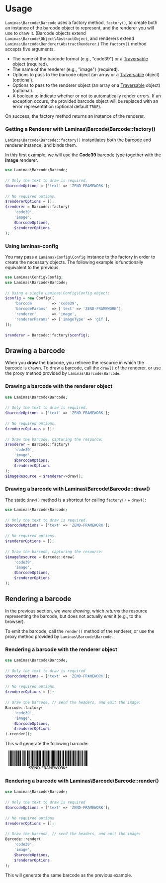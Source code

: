 # Usage

`Laminas\Barcode\Barcode` uses a factory method, `factory()`, to create both an
instance of the barcode object to represent, and the renderer you will use to
draw it. (Barcode objects extend `Laminas\Barcode\Object\AbstractObject`, and
renderers extend `Laminas\Barcode\Renderer\AbstractRenderer`.) The `factory()`
method accepts five arguments:

- The name of the barcode format (e.g., "code39") or a
  [Traversable](http://php.net/traversable) object (required).
- The name of the renderer (e.g., "image") (required).
- Options to pass to the barcode object (an array or a
  [Traversable](http://php.net/traversable) object) (optional).
- Options to pass to the renderer object (an array or a
  [Traversable](http://php.net/traversable) object) (optional).
- A boolean to indicate whether or not to automatically render errors. If an
  exception occurs, the provided barcode object will be replaced with an error
  representation (optional default `TRUE`).

On success, the factory method returns an instance of the renderer.

### Getting a Renderer with Laminas\\Barcode\\Barcode::factory()

`Laminas\Barcode\Barcode::factory()` instantiates both the barcode and renderer
instance, and binds them.

In this first example, we will use the **Code39** barcode type together with the
**Image** renderer.

```php
use Laminas\Barcode\Barcode;

// Only the text to draw is required.
$barcodeOptions = ['text' => 'ZEND-FRAMEWORK'];

// No required options.
$rendererOptions = [];
$renderer = Barcode::factory(
    'code39',
    'image',
    $barcodeOptions,
    $rendererOptions
);
```

### Using laminas-config

You may pass a `Laminas\Config\Config` instance to the factory in order to create
the necessary objects. The following example is functionally equivalent to the
previous.

```php
use Laminas\Config\Config;
use Laminas\Barcode\Barcode;

// Using a single Laminas\Config\Config object:
$config = new Config([
    'barcode'        => 'code39',
    'barcodeParams'  => ['text' => 'ZEND-FRAMEWORK'],
    'renderer'       => 'image',
    'rendererParams' => ['imageType' => 'gif'],
]);

$renderer = Barcode::factory($config);

```

## Drawing a barcode

When you **draw** the barcode, you retrieve the resource in which the barcode is
drawn. To draw a barcode, call the `draw()` of the renderer, or use the proxy
method provided by `Laminas\Barcode\Barcode`.

### Drawing a barcode with the renderer object

```php
use Laminas\Barcode\Barcode;

// Only the text to draw is required.
$barcodeOptions = ['text' => 'ZEND-FRAMEWORK'];

// No required options.
$rendererOptions = [];

// Draw the barcode, capturing the resource:
$renderer = Barcode::factory(
    'code39',
    'image',
    $barcodeOptions,
    $rendererOptions
);
$imageResource = $renderer->draw();

```

### Drawing a barcode with Laminas\\Barcode\\Barcode::draw()

The static `draw()` method is a shortcut for calling `factory()` + `draw()`:

```php
use Laminas\Barcode\Barcode;

// Only the text to draw is required.
$barcodeOptions = ['text' => 'ZEND-FRAMEWORK'];

// No required options.
$rendererOptions = [];

// Draw the barcode, capturing the resource:
$imageResource = Barcode::draw(
    'code39',
    'image',
    $barcodeOptions,
    $rendererOptions
);

```

## Rendering a barcode

In the previous section, we were *drawing*, which *returns* the resource
representing the barcode, but does not actually *emit* it (e.g., to the
browser).

To emit the barcode, call the `render()` method of the renderer, or use
the proxy method provided by `Laminas\Barcode\Barcode`.

### Rendering a barcode with the renderer object

```php
use Laminas\Barcode\Barcode;

// Only the text to draw is required
$barcodeOptions = ['text' => 'ZEND-FRAMEWORK'];

// No required options
$rendererOptions = [];

// Draw the barcode, // send the headers, and emit the image:
Barcode::factory(
    'code39',
    'image',
    $barcodeOptions,
    $rendererOptions
)->render();

```

This will generate the following barcode:

![image](images/laminas.barcode.introduction.example-1.png)

### Rendering a barcode with Laminas\\Barcode\\Barcode::render()

```php
use Laminas\Barcode\Barcode;

// Only the text to draw is required
$barcodeOptions = ['text' => 'ZEND-FRAMEWORK'];

// No required options
$rendererOptions = [];

// Draw the barcode, // send the headers, and emit the image:
Barcode::render(
    'code39',
    'image',
    $barcodeOptions,
    $rendererOptions
);

```

This will generate the same barcode as the previous example.
